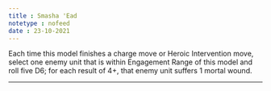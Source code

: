```yaml
---
title : Smasha 'Ead
notetype : nofeed
date : 23-10-2021
---
```


Each time this model finishes a charge move or Heroic Intervention move, select one enemy unit that is within Engagement Range of this model and roll five D6; for each result of 4+, that enemy unit suffers 1 mortal wound.

---